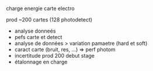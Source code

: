 charge energie 
carte electro

prod ~200 cartes (128 photodetect)
 - analyse donneés
- pefs carte et detect
- analyse de données > variation pamaetre (hard et soft)
- caract carte (bruit, res, ...) => perf photom
- incertitude prod 200 debut stage
- étalonnage en charge